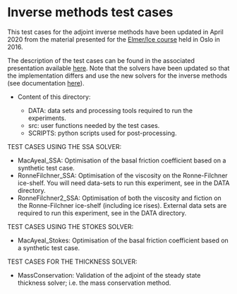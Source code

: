# Inverse methods test cases

This test cases for the adjoint inverse methods have been updated 
in April 2020 from the material presented for the 
[Elmer/Ice course](http://elmerfem.org/elmerice/wiki/doku.php?id=courses:courses) held in Oslo in 2016.

The description of the test cases can be found in the associated presentation available [here](
http://elmerfem.org/elmerice/wiki/lib/exe/fetch.php?media=courses:2016_oslo_shallow_inverse.pdf).
Note that the solvers have been updated so that the implementation differs and use the new solvers 
for the inverse methods (see documentation [here](https://github.com/ElmerCSC/elmerfem/tree/elmerice/elmerice/Solvers/Documentation)).

- Content of this directory:

   - DATA: data sets and processing tools required to run the experiments.  
   - src: user functions needed by the test cases.  
   - SCRIPTS: python scripts used for post-processing.

TEST CASES USING THE SSA SOLVER:

   - MacAyeal_SSA: Optimisation of the basal friction coefficient based on a synthetic test case.
   - RonneFilchner_SSA: Optimisation of the viscosity on the Ronne-Filchner ice-shelf. You will need data-sets to run this experiment, see in the DATA directory.
   - RonneFilchner2_SSA: Optimisation of both the viscosity and fiction on the Ronne-Filchner ice-shelf (including ice rises). External data sets are required to run this experiment, see in the DATA directory.


TEST CASES USING THE STOKES SOLVER:
   - MacAyeal_Stokes: Optimisation of the basal friction coefficient based on a synthetic test case.

TEST CASES FOR THE THICKNESS SOLVER:
   - MassConservation: Validation of the adjoint of the steady state thickness solver; i.e. the mass conservation method.
